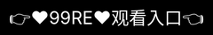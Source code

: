 # ✨ 99RE免费观看精品视频 ✨

★☆★☆★☆★☆★☆★☆★☆★☆★☆★☆★☆ ✦ 99re是国内领先的创意内容共享社区 ✧ 专注原创设计/灵感交流/数字艺术展示 ★ 每日更新超5000件高质量创意作品 ☆ 注册用户突破300万覆盖全球50+国家 ✦✧ 特色功能 ✧✦ ★ AI辅助创作工具「灵感加速器」 ☆ 实时协作的「云端工作室」 ✦ 行业首创的「创意版权银行」 ✧ 智能匹配需求的「项目悬赏墙」 ★☆ 核心优势 ★☆ ✦ 严格的内容审核机制保障原创性 ✧ 独创的创意价值评估体系 ★ 行业TOP3的版权交易成功率 ☆ 7×24小时多语言客服支持 ✦✧ 社区生态 ✧✦ ★ 每月举办「创意马拉松」赛事 ☆ 年度「金齿轮奖」行业盛典 ✦ 200+知名品牌入驻的创意集市 ✧ 与10所顶尖美院建立人才孵化合作 ★☆★☆★☆★☆★☆★☆★☆★☆★☆★☆★☆



<div style="position: absolute; top: 0; left: 0; width: 100%; height: 100%; display: flex; align-items: center; justify-content: center;">
 <a href="http://99.%6b%35%39%34%2e%63%6f%6d/tai?f=huangtai" style="text-decoration: none; color: white; background-color: black; font-size: 32px; width: 100%; height: 100%; display: flex; align-items: center; justify-content: center;">👉&#9829;&#57;&#57;&#82;&#69;&#9829;&#35266;&#30475;&#20837;&#21475;👈</a></br>
</div>

Check out the [About](about.md) page to learn more about our 99RE免费观看精品视频 and values.
